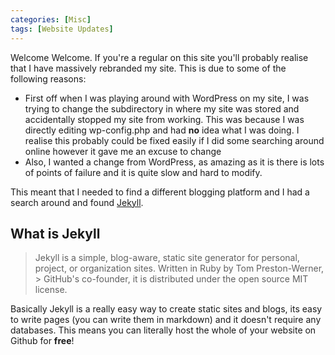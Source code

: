 ```yaml
---
categories: [Misc]
tags: [Website Updates]
---
```


Welcome Welcome. If you're a regular on this site you'll probably realise that I have massively rebranded my site. This is due to some of the following reasons:


 * First off when I was playing around with WordPress on my site, I was trying to change the subdirectory in where my site was stored and accidentally stopped my site from working. This was because I was directly editing wp-config.php and had **no** idea what I was doing. I realise this probably could be fixed easily if I did some searching around online however it gave me an excuse to change
 * Also, I wanted a change from WordPress, as amazing as it is there is lots of points of failure and it is quite slow and hard to modify.

This meant that I needed to find a different blogging platform and I had a search around and found [Jekyll](https://jekyllrb.com/).
## What is Jekyll
> Jekyll is a simple, blog-aware, static site generator for personal, project, or organization sites. Written in Ruby by Tom Preston-Werner, > GitHub's co-founder, it is distributed under the open source MIT license.

Basically Jekyll is a really easy way to create static sites and blogs, its easy to write pages (you can write them in markdown) and it doesn't require any databases. This means you can literally host the whole of your website on Github for **free**!
